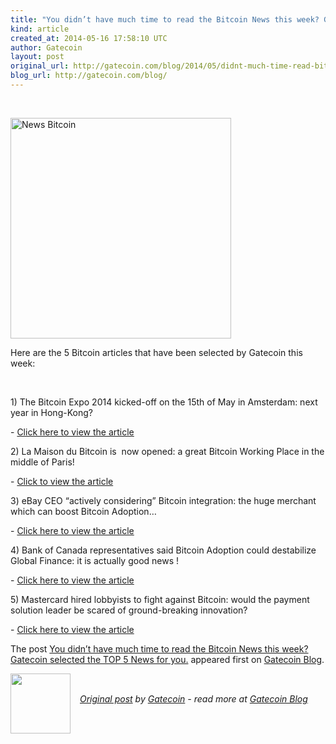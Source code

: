 ```yaml
---
title: "You didn’t have much time to read the Bitcoin News this week? Gatecoin selected the TOP 5 News for you."
kind: article
created_at: 2014-05-16 17:58:10 UTC
author: Gatecoin
layout: post
original_url: http://gatecoin.com/blog/2014/05/didnt-much-time-read-bitcoin-news-week-gatecoin-selected-top-5-news-2/?utm_source=rss&amp;utm_medium=rss&amp;utm_campaign=didnt-much-time-read-bitcoin-news-week-gatecoin-selected-top-5-news-2
blog_url: http://gatecoin.com/blog/
---
```

<br/><p><a href="http://gatecoin.com/blog/wp-content/uploads/2014/05/newsbitcoin.jpg"><img class="alignnone size-full wp-image-103" src="http://gatecoin.com/blog/wp-content/uploads/2014/05/newsbitcoin.jpg" alt="News Bitcoin" width="353" height="353" /></a></p>
<p>Here are the 5 Bitcoin articles that have been selected by Gatecoin this week:</p>
<p>&nbsp;</p>
<p>1) The Bitcoin Expo 2014 kicked-off on the 15th of May in Amsterdam: next year in Hong-Kong?</p>
<p>- <a title="Bitcoin Expo 2014" href="http://www.coindesk.com/bitcoin-2014-conference-gets-underway-amsterdam-today/" target="_blank">Click here to view the article</a></p>
<p>2) La Maison du Bitcoin is  now opened: a great Bitcoin Working Place in the middle of Paris!</p>
<p>- <a title="La Maison du Bitcoin" href="http://cointelegraph.com/news/111444/la_maison_du_bitcoin_is_now_opened" target="_blank">Click to view the article</a></p>
<p>3) eBay CEO &#8220;actively considering&#8221; Bitcoin integration: the huge merchant which can boost Bitcoin Adoption&#8230;</p>
<p>- <a title="eBay Bitcoin Adoption" href="http://www.coindesk.com/ebay-ceo-actively-considering-bitcoin-integration/" target="_blank">Click here to view the article</a></p>
<p>4) Bank of Canada representatives said Bitcoin Adoption could destabilize Global Finance: it is actually good news !</p>
<p>- <a title="Bank of Canada World Finance Bitcoin" href="http://www.coindesk.com/bank-canada-bitcoin-adoption-destabilize-world-finance/" target="_blank">Click here to view the article</a></p>
<p>5) Mastercard hired lobbyists to fight against Bitcoin: would the payment solution leader be scared of ground-breaking innovation?</p>
<p>- <a title="Mastercard Lobbyists Bitcoin" href="http://cointelegraph.com/news/111314/mastercard_putting_lobby_pressure_on_bitcoin" target="_blank">Click here to view the article</a></p>
<p>The post <a rel="nofollow" href="http://gatecoin.com/blog/2014/05/didnt-much-time-read-bitcoin-news-week-gatecoin-selected-top-5-news-2/">You didn&#8217;t have much time to read the Bitcoin News this week? Gatecoin selected the TOP 5 News for you.</a> appeared first on <a rel="nofollow" href="http://gatecoin.com/blog">Gatecoin Blog</a>.</p><div class="author">
  <img src="" style="width: 96px; height: 96;">
  <span style="position: absolute; padding: 32px 15px;">
    <i><a href="http://gatecoin.com/blog/2014/05/didnt-much-time-read-bitcoin-news-week-gatecoin-selected-top-5-news-2/?utm_source=rss&amp;utm_medium=rss&amp;utm_campaign=didnt-much-time-read-bitcoin-news-week-gatecoin-selected-top-5-news-2">Original post</a> by <a href="http://twitter.com/">Gatecoin</a> - read more at <a href="http://gatecoin.com/blog/">Gatecoin Blog</a></i>
  </span>
</div>
